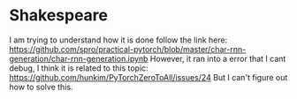 # Shakespeare
I am trying to understand how it is done follow the link here:
https://github.com/spro/practical-pytorch/blob/master/char-rnn-generation/char-rnn-generation.ipynb
However, it ran into a error that I cant debug, I think it is related to this topic:
https://github.com/hunkim/PyTorchZeroToAll/issues/24
But I can't figure out how to solve this. 
